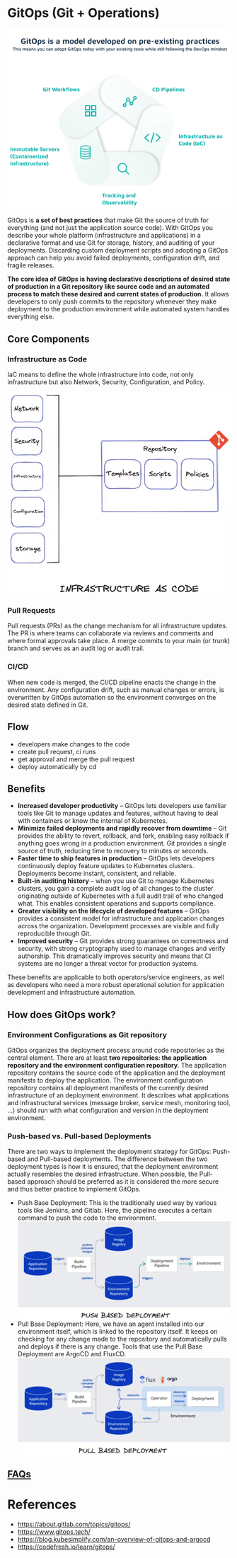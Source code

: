 # GitOps (Git + Operations)

![](./assets/gitops-model-practices.webp)

GitOps is **a set of best practices** that make Git the source of truth for everything (and not just the application source code). With GitOps you describe your whole platform (infrastructure and applications) in a declarative format and use Git for storage, history, and auditing of your deployments. Discarding custom deployment scripts and adopting a GitOps approach can help you avoid failed deployments, configuration drift, and fragile releases.

**The core idea of GitOps is having declarative descriptions of desired state of production in a Git repository like source code and an automated process to match these desired and current states of production.** It allows developers to only push commits to the repository whenever they make deployment to the production environment while automated system handles everything else.

## Core Components

### Infrastructure as Code

IaC means to define the whole infrastructure into code, not only infrastructure but also Network, Security, Configuration, and Policy.

![](assets/iac.png)

### Pull Requests

Pull requests (PRs) as the change mechanism for all infrastructure updates. The PR is where teams can collaborate via reviews and comments and where formal approvals take place. A merge commits to your main (or trunk) branch and serves as an audit log or audit trail.

### CI/CD

When new code is merged, the CI/CD pipeline enacts the change in the environment. Any configuration drift, such as manual changes or errors, is overwritten by GitOps automation so the environment converges on the desired state defined in Git.

## Flow

- developers make changes to the code
- create pull request, ci runs
- get approval and merge the pull request
- deploy automatically by cd

## Benefits

- **Increased developer productivity** – GitOps lets developers use familiar tools like Git to manage updates and features, without having to deal with containers or know the internal of Kubernetes.
- **Minimize failed deployments and rapidly recover from downtime** – Git provides the ability to revert, rollback, and fork, enabling easy rollback if anything goes wrong in a production environment. Git provides a single source of truth, reducing time to recovery to minutes or seconds.
- **Faster time to ship features in production** – GitOps lets developers continuously deploy feature updates to Kubernetes clusters. Deployments become instant, consistent, and reliable.
- **Built-in auditing history** – when you use Git to manage Kubernetes clusters, you gain a complete audit log of all changes to the cluster originating outside of Kubernetes with a full audit trail of who changed what. This enables consistent operations and supports compliance.
- **Greater visibility on the lifecycle of developed features** – GitOps provides a consistent model for infrastructure and application changes across the organization. Development processes are visible and fully reproducible through Git.
- **Improved security** – Git provides strong guarantees on correctness and security, with strong cryptography used to manage changes and verify authorship. This dramatically improves security and means that CI systems are no longer a threat vector for production systems.

These benefits are applicable to both operators/service engineers, as well as developers who need a more robust operational solution for application development and infrastructure automation.

## How does GitOps work?

### Environment Configurations as Git repository

GitOps organizes the deployment process around code repositories as the central element. There are at least **two repositories: the application repository and the environment configuration repository**. The application repository contains the source code of the application and the deployment manifests to deploy the application. The environment configuration repository contains all deployment manifests of the currently desired infrastructure of an deployment environment. It describes what applications and infrastructural services (message broker, service mesh, monitoring tool, …) should run with what configuration and version in the deployment environment.

### Push-based vs. Pull-based Deployments

There are two ways to implement the deployment strategy for GitOps: Push-based and Pull-based deployments. The difference between the two deployment types is how it is ensured, that the deployment environment actually resembles the desired infrastructure. When possible, the Pull-based approach should be preferred as it is considered the more secure and thus better practice to implement GitOps.

- Push Base Deployment: This is the traditionally used way by various tools like Jenkins, and Gitlab. Here, the pipeline executes a certain command to push the code to the environment.
  ![](./assets/push-based.png)
- Pull Base Deployment: Here, we have an agent installed into our environment itself, which is linked to the repository itself. It keeps on checking for any change made to the repository and automatically pulls and deploys if there is any change. Tools that use the Pull Base Deployment are ArgoCD and FluxCD.
  ![](./assets/pull-based.png)

## [FAQs](https://www.gitops.tech/#faq)

# References

- https://about.gitlab.com/topics/gitops/
- https://www.gitops.tech/
- https://blog.kubesimplify.com/an-overview-of-gitops-and-argocd
- https://codefresh.io/learn/gitops/
